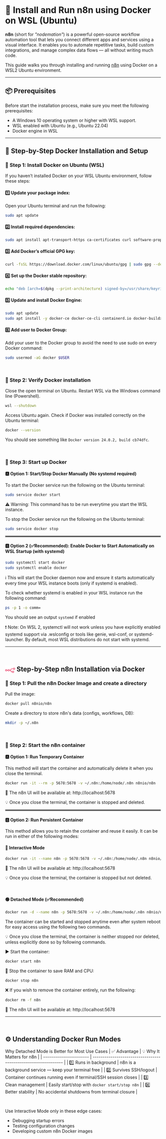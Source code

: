 # 🚀 Install and Run n8n using Docker on WSL (Ubuntu)

**n8n** (short for *"nodemation"*) is a powerful open-source workflow automation tool that lets you connect different apps and services using a visual interface. It enables you to automate repetitive tasks, build custom integrations, and manage complex data flows — all without writing much code.  

This guide walks you through installing and running [n8n](https://n8n.io/) using Docker on a WSL2 Ubuntu environment.

---

## 📦 Prerequisites

Before start the installation process, make sure you meet the following prerequisites:

- A Windows 10 operating system or higher with WSL support.
- WSL enabled with Ubuntu (e.g., Ubuntu 22.04)
- Docker engine in WSL

---

## 🐳 Step-by-Step Docker Installation and Setup

### 🔹 Step 1: Install Docker on Ubuntu (WSL)

If you haven’t installed Docker on your WSL Ubuntu environment, follow these steps:

#### 1️⃣ Update your package index:
Open your Ubuntu terminal and run the following:
```bash
sudo apt update
```

#### 2️⃣ Install required dependencies:
```bash
sudo apt install apt-transport-https ca-certificates curl software-properties-common -y
```

#### 3️⃣ Add Docker’s official GPG key:
```bash
curl -fsSL https://download.docker.com/linux/ubuntu/gpg | sudo gpg --dearmor -o /usr/share/keyrings/docker-archive-keyring.gpg
```

#### 4️⃣ Set up the Docker stable repository:
```bash
echo "deb [arch=$(dpkg --print-architecture) signed-by=/usr/share/keyrings/docker-archive-keyring.gpg] https://download.docker.com/linux/ubuntu $(lsb_release -cs) stable" | sudo tee /etc/apt/sources.list.d/docker.list > /dev/null
```

#### 5️⃣ Update and install Docker Engine:
```bash
sudo apt update
sudo apt install -y docker-ce docker-ce-cli containerd.io docker-buildx-plugin docker-compose-plugin
```
#### 6️⃣ Add user to Docker Group:
Add your user to the Docker group to avoid the need to use sudo on every Docker command:
```bash
sudo usermod -aG docker $USER
```
<br>

### 🔹 Step 2: Verify Docker installation

Close the open terminal on Ubuntu.
Restart WSL via the Windows command line (Powershell).
```bash
wsl --shutdown
```

Access Ubuntu again. Check if Docker was installed correctly on the Ubuntu terminal:
```bash
docker --version
```
You should see something like ```Docker version 24.0.2, build cb74dfc```.

<br>

### 🔹 Step 3: Start up Docker

#### 🅰️ Option 1: Start/Stop Docker Manually (No systemd required)
To start the Docker service run the following on the Ubuntu terminal:


```bash
sudo service docker start
```
⚠️ Warning: This command has to be run everytime you start the WSL instance.

To stop the Docker service run the following on the Ubuntu terminal:
```bash
sudo service docker stop
```
<hr style="border:2px solid gray; margin: 1em 0;">

#### 🅱️ Option 2 (✅Recommended): Enable Docker to Start Automatically on WSL Startup (with systemd)

```bash
sudo systemctl start docker
sudo systemctl enable docker
```
ℹ️ This will start the Docker daemon now and ensure it starts automatically every time your WSL instance boots (only if systemd is enabled).

To check whether systemd is enabled in your WSL instance run the following command: 
```bash
ps -p 1 -o comm=
```
You should see an output ```systemd``` if enabled

❗ Note: On WSL 2, systemctl will not work unless you have explicitly enabled systemd support via .wslconfig or tools like genie, wsl-conf, or systemd-launcher. By default, most WSL distributions do not start with systemd.

---

<br>

## <img src="n8n-logo.png" alt="n8n logo" width="32" style="vertical-align: bottom;"/> Step-by-Step n8n Installation via Docker


### 🔹 Step 1: Pull the n8n Docker Image and create a directory

Pull the image:
```bash
docker pull n8nio/n8n
```

Create a directory to store n8n's data (configs, workflows, DB):
```bash
mkdir -p ~/.n8n
```
<br>

### 🔹 Step 2: Start the n8n container

#### 🅰️ Option 1: Run Temporary Container
This method will start the container and automatically delete it when you close the terminal.


```bash
docker run -it --rm -p 5678:5678 -v ~/.n8n:/home/node/.n8n n8nio/n8n
```
🔗 The n8n UI will be available at: http://localhost:5678

💡 Once you close the terminal, the container is stopped and deleted.

<hr style="border:2px solid gray; margin: 1em 0;">

#### 🅱️ Option 2: Run Persistent Container
This method allows you to retain the container and reuse it easily. It can be run in either of the following modes:

#### 💬 Interactive Mode
```bash
docker run -it --name n8n -p 5678:5678 -v ~/.n8n:/home/node/.n8n n8nio/n8n
```
🔗 The n8n UI will be available at: http://localhost:5678

💡 Once you close the terminal, the container is stopped but not deleted.

<br>

#### 🟢 Detached Mode (✅Recommended)
```bash
docker run -d --name n8n -p 5678:5678 -v ~/.n8n:/home/node/.n8n n8nio/n8n
```

The container can be started and stopped anytime even after system reboot for easy access using the following two commands.

💡 Once you close the terminal, the container is neither stopped nor deleted, unless explicitly done so by following commands.

▶️ Start the container:
```bash
docker start n8n
```

🛑 Stop the container to save RAM and CPU:
```bash
docker stop n8n
```

❌ If you wish to remove the container entirely, run the following:
```bash
docker rm -f n8n
```

🔗 The n8n UI will be available at: http://localhost:5678

---

<br>

## ⚙️ Understanding Docker Run Modes

Why Detached Mode is Better for Most Use Cases
| ✅ Advantage             | 💡 Why It Matters for n8n                                       |
| ----------------------- | --------------------------------------------------------------- |
| 1️⃣ Runs in background  | n8n is a background service — keep your terminal free           |
| 2️⃣ Survives SSH/logout | Container continues running even if terminal/SSH session closes |
| 3️⃣ Clean management    | Easily start/stop with `docker start/stop n8n`                  |
| 4️⃣ Better stability    | No accidental shutdowns from terminal closure                   |

<br>

Use Interactive Mode only in these edge cases:

- Debugging startup errors
- Testing configuration changes
- Developing custom n8n Docker images




